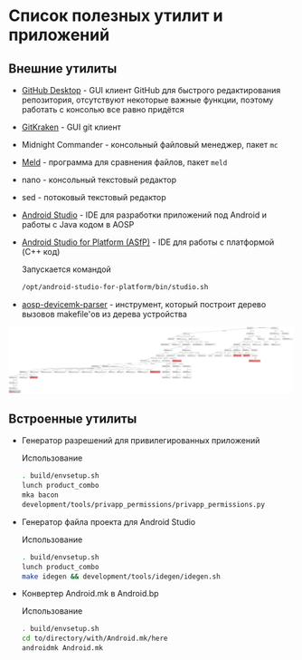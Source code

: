 # Список полезных утилит и приложений

## Внешние утилиты

* [GitHub Desktop](https://github.com/shiftkey/desktop) - GUI клиент GitHub для быстрого редактирования репозитория, отсутствуют некоторые важные функции, поэтому работать с консолью все равно придётся

* [GitKraken](https://www.gitkraken.com/) - GUI git клиент

* Midnight Commander - консольный файловый менеджер, пакет `mc`

* [Meld](https://meld.app/) - программа для сравнения файлов, пакет `meld`

* nano - консольный текстовый редактор

* sed - потоковый текстовый редактор

* [Android Studio](https://developer.android.com/studio) - IDE для разработки приложений под Android и работы с Java кодом в AOSP

* [Android Studio for Platform (ASfP)](https://developer.android.com/studio/platform) - IDE для работы с платформой (C++ код)

  Запускается командой

  ```bash
  /opt/android-studio-for-platform/bin/studio.sh
  ```

* [aosp-devicemk-parser](https://github.com/nkh-lab/aosp-devicemk-parser) - инструмент, который построит дерево вызовов makefile'ов из дерева устройства

![jd2019](images/jd2019.svg)

## Встроенные утилиты

* Генератор разрешений для привилегированных приложений

  Использование

  ```bash
  . build/envsetup.sh
  lunch product_combo
  mka bacon
  development/tools/privapp_permissions/privapp_permissions.py
  ```

* Генератор файла проекта для Android Studio

  Использование
  
  ```bash
  . build/envsetup.sh
  lunch product_combo
  make idegen && development/tools/idegen/idegen.sh
  ```
  
* Конвертер Android.mk в Android.bp

  Использование
  ```bash
  . build/envsetup.sh
  cd to/directory/with/Android.mk/here
  androidmk Android.mk
  ```